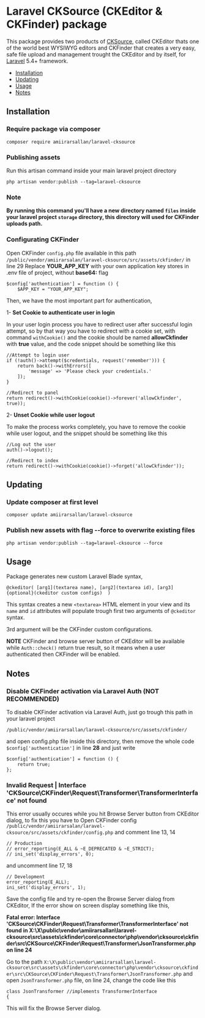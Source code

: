 # Laravel CKSource (CKEditor &amp; CKFinder) package
This package provides two products of [CKSource](https://cksource.com/), called CKEditor thats one of the world best
WYSIWYG editors and CKFinder that creates a very easy, safe file upload and management trought the CKEditor and by itself,
for [Laravel](https://laravel.com/) 5.4+ framework.

- [Installation](#installation)
- [Updating](#updating)
- [Usage](#usage)
- [Notes](#notes)

## Installation
### Require package via composer
```
composer require amiirarsallan/laravel-cksource
```
### Publishing assets
Run this artisan command inside your main laravel project directory
```
php artisan vendor:publish --tag=laravel-cksource
```
### Note
**By running this command you'll have a new directory named ```files``` inside your laravel project ```storage``` directory,
this directory will used for CKFinder uploads path.**

### Configurating CKFinder
Open CKFinder ```config.php``` file available in this path ```/public/vendor/amiirarsalan/laravel-cksource/src/assets/ckfinder/```
in line 29
Replace **YOUR_APP_KEY** with your own application key stores in .env file of project, without **base64:** flag
```
$config['authentication'] = function () {
    $APP_KEY = "YOUR_APP_KEY";
```
Then, we have the most important part for authentication,

1- **Set Cookie to authenticate user in login**

In your user login process you have to redirect user after successful login attempt, so by that way you have to
redirect with a cookie set, with command ```withCookie()``` and the cookie should be named **allowCkfinder** with **true** value,
and the code snippet should be something like this
```
//Attempt to login user
if (!auth()->attempt($credentials, request('remember'))) {
    return back()->withErrors([
        'message' => 'Please check your credentials.'
    ]);
}

//Redirect to panel
return redirect()->withCookie(cookie()->forever('allowCkfinder', true));
```
2- **Unset Cookie while user logout**

To make the process works completely, you have to remove the cookie while user logout, and the snippet should be something like this
```
//Log out the user
auth()->logout();

//Redirect to index
return redirect()->withCookie(cookie()->forget('allowCkfinder'));
```

## Updating
### Update composer at first level
```
composer update amiirarsallan/laravel-cksource
```
### Publish new assets with flag --force to overwrite existing files
```
php artisan vendor:publish --tag=laravel-cksource --force
```

## Usage
Package generates new custom Laravel Blade syntax,
```
@ckeditor( [arg1](textarea name), [arg2](textarea id), [arg3]{optional}(ckeditor custom configs)  )
```
This syntax creates a new ```<textarea>``` HTML element in your view and its ```name``` and ```id``` attributes
will populate trough first two arguments of ```@ckeditor``` syntax.

3rd argument will be the CKFinder custom configurations.

**NOTE**
CKFinder and browse server button of CKEditor will be available while ```Auth::check()``` return true result,
so it means when a user authenticated then CKFinder will be enabled.

## Notes
### Disable CKFinder activation via Laravel Auth (NOT RECOMMENDED)
To disable CKFinder activation via Laravel Auth, just go trough this path in your laravel project
```
/public/vendor/amiirarsallan/laravel-cksource/src/assets/ckfinder/
```
and open config.php file inside this directory, then remove the whole code ```$config['authentication']``` in line **28**
and just write
```
$config['authentication'] = function () {
    return true;
};
```

### Invalid Request | Interface 'CKSource\CKFinder\Request\Transformer\TransformerInterface' not found
This error usually occures while you hit Browse Server button from CKEditor dialog, to fix this you have to
Open CKFinder config ```/public/vendor/amiirarsalan/laravel-cksource/src/assets/ckfinder/config.php```
and comment line 13, 14
```
// Production
// error_reporting(E_ALL & ~E_DEPRECATED & ~E_STRICT);
// ini_set('display_errors', 0);
```
and uncomment line 17, 18
```
// Development
error_reporting(E_ALL);
ini_set('display_errors', 1);
```
Save the config file and try re-open the Browse Server dialog from CKEditor,
If the error show on screen display something like this,

**Fatal error: Interface 'CKSource\CKFinder\Request\Transformer\TransformerInterface' not found in X:\X\public\vendor\amiirarsallan\laravel-cksource\src\assets\ckfinder\core\connector\php\vendor\cksource\ckfinder\src\CKSource\CKFinder\Request\Transformer\JsonTransformer.php on line 24**

Go to the path ```X:\X\public\vendor\amiirarsallan\laravel-cksource\src\assets\ckfinder\core\connector\php\vendor\cksource\ckfinder\src\CKSource\CKFinder\Request\Transformer\JsonTransformer.php```
and open ```JsonTransformer.php``` file, on line 24, change the code like this
```
class JsonTransformer //implements TransformerInterface
{
```
This will fix the Browse Server dialog.
